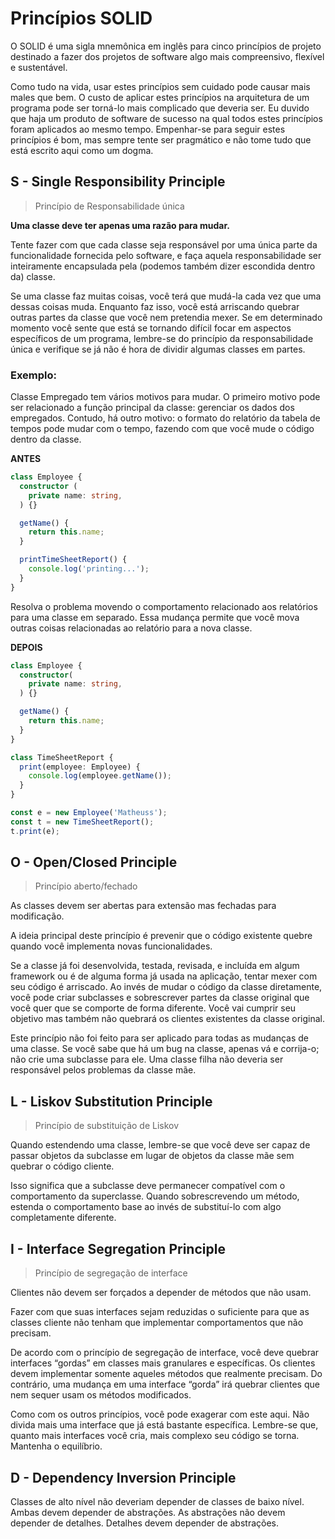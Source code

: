# Princípios SOLID

O SOLID é uma sigla mnemônica em inglês para cinco princípios de projeto destinado a fazer dos projetos de software algo mais compreensivo, flexível e sustentável.

Como tudo na vida, usar estes princípios sem cuidado pode causar mais males que bem. O custo de aplicar estes princípios na arquitetura de um programa pode ser torná-lo mais complicado que deveria ser. Eu duvido que haja um produto de software de sucesso na qual todos estes princípios foram aplicados ao mesmo tempo. Empenhar-se para seguir estes princípios é bom, mas sempre tente ser pragmático e não tome tudo que está escrito aqui como um dogma.

## S - Single Responsibility Principle
> Princípio de Responsabilidade única

**Uma classe deve ter apenas uma razão para mudar.**

Tente fazer com que cada classe seja responsável por uma única parte da funcionalidade fornecida pelo software, e faça aquela responsabilidade ser inteiramente encapsulada pela (podemos também dizer escondida dentro da) classe.

Se uma classe faz muitas coisas, você terá que mudá-la cada vez que uma dessas coisas muda. Enquanto faz isso, você está arriscando quebrar outras partes da classe que você nem pretendia mexer. Se em determinado momento você sente que está se tornando difícil focar em aspectos específicos de um programa, lembre-se do princípio da responsabilidade única e verifique se já não é hora de dividir algumas classes em partes.

### Exemplo:

Classe Empregado tem vários motivos para mudar. O primeiro motivo pode ser relacionado a função principal da classe: gerenciar os dados dos empregados. Contudo, há outro motivo: o formato do relatório da tabela de tempos pode mudar com o tempo, fazendo com que você mude o código dentro da classe.

**ANTES**

```ts
class Employee {
  constructor (
    private name: string,
  ) {}

  getName() {
    return this.name;
  }

  printTimeSheetReport() {
    console.log('printing...');
  }
}
```

Resolva o problema movendo o comportamento relacionado aos relatórios para uma classe em separado. Essa mudança permite que você mova outras coisas relacionadas ao relatório para a nova classe.

**DEPOIS**

```ts
class Employee {
  constructor(
    private name: string,
  ) {}

  getName() {
    return this.name;
  }
}

class TimeSheetReport {
  print(employee: Employee) {
    console.log(employee.getName());
  }
}

const e = new Employee('Matheuss');
const t = new TimeSheetReport();
t.print(e);
```

## O - Open/Closed Principle
> Princípio aberto/fechado

As classes devem ser abertas para extensão mas fechadas para modificação.

A ideia principal deste princípio é prevenir que o código existente quebre quando você implementa novas funcionalidades.

Se a classe já foi desenvolvida, testada, revisada, e incluída em algum framework ou é de alguma forma já usada na aplicação, tentar mexer com seu código é arriscado. Ao invés de mudar o código da classe diretamente, você pode criar subclasses e sobrescrever partes da classe original que você quer que se comporte de forma diferente. Você vai cumprir seu objetivo mas também não quebrará os clientes existentes da classe original.

Este princípio não foi feito para ser aplicado para todas as mudanças de uma classe. Se você sabe que há um bug na classe, apenas vá e corrija-o; não crie uma subclasse para ele. Uma classe filha não deveria ser responsável pelos problemas da classe mãe.

## L - Liskov Substitution Principle
> Princípio de substituição de Liskov

Quando estendendo uma classe, lembre-se que você deve ser capaz de passar objetos da subclasse em lugar de objetos da classe mãe sem quebrar o código cliente.

Isso significa que a subclasse deve permanecer compatível com o comportamento da superclasse. Quando sobrescrevendo um método, estenda o comportamento base ao invés de substituí-lo com algo completamente diferente.

## I - Interface Segregation Principle
> Princípio de segregação de interface

Clientes não devem ser forçados a depender de métodos que não usam.

Fazer com que suas interfaces sejam reduzidas o suficiente para que as classes cliente não tenham que implementar
comportamentos que não precisam.

De acordo com o princípio de segregação de interface, você deve quebrar interfaces “gordas” em classes mais granulares e específicas. Os clientes devem implementar somente aqueles métodos que realmente precisam. Do contrário, uma mudança em uma interface “gorda” irá quebrar clientes que nem sequer usam os métodos modificados.

Como com os outros princípios, você pode exagerar com este aqui. Não divida mais uma interface que já está bastante específica. Lembre-se que, quanto mais interfaces você cria, mais complexo seu código se torna. Mantenha o equilíbrio.

## D - Dependency Inversion Principle

Classes de alto nível não deveriam depender de classes de baixo nível. Ambas devem depender de abstrações. As abstrações não devem depender de detalhes. Detalhes devem depender de abstrações.
